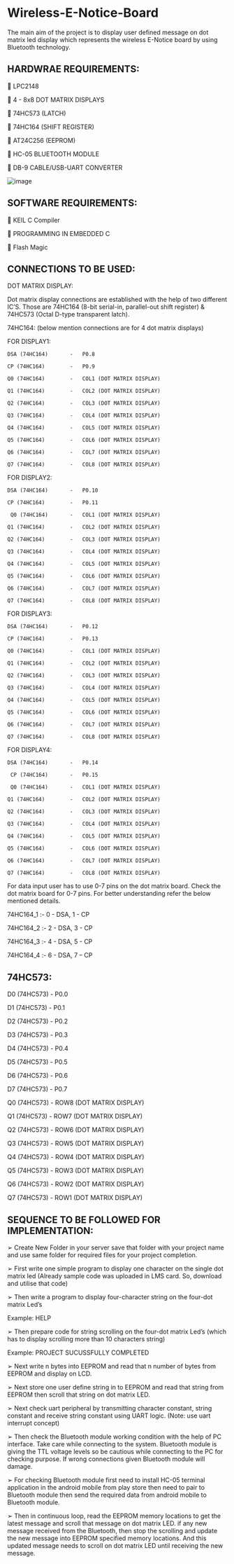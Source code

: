 # Wireless-E-Notice-Board
The main aim of the project is to display user defined message on dot matrix led display which represents the wireless E-Notice board by using Bluetooth technology.

HARDWRAE REQUIREMENTS:
------------------------------------------------------
 LPC2148

 4 - 8x8 DOT MATRIX DISPLAYS

 74HC573 (LATCH)

 74HC164 (SHIFT REGISTER)

 AT24C256 (EEPROM)

 HC-05 BLUETOOTH MODULE

 DB-9 CABLE/USB-UART CONVERTER


![image](https://github.com/abdul-basit-shaikh/Wireless-E-Notice-Board/assets/170273266/47882223-37fc-47eb-a993-7f1a5ce7404a)

SOFTWARE REQUIREMENTS:
------------------------------------------------------

	KEIL C Compiler

	PROGRAMMING IN EMBEDDED C

	Flash Magic


CONNECTIONS TO BE USED: 
------------------------------------------------------

DOT MATRIX DISPLAY: 

Dot matrix display connections are established with the help of two different IC’S. Those are 74HC164 (8-bit serial-in, parallel-out shift register) & 74HC573 (Octal D-type transparent latch).

74HC164: (below mention connections are for 4 dot matrix displays)


FOR DISPLAY1: 

	DSA (74HC164)		-	P0.8 
 
	CP (74HC164)		-	P0.9
 
	Q0 (74HC164)		-	COL1 (DOT MATRIX DISPLAY)
 
	Q1 (74HC164)		-	COL2 (DOT MATRIX DISPLAY)
 
	Q2 (74HC164)		-	COL3 (DOT MATRIX DISPLAY)
 
	Q3 (74HC164)		-	COL4 (DOT MATRIX DISPLAY)
 
	Q4 (74HC164)		-	COL5 (DOT MATRIX DISPLAY)
 
	Q5 (74HC164)		-	COL6 (DOT MATRIX DISPLAY)
 
	Q6 (74HC164)		-	COL7 (DOT MATRIX DISPLAY) 	
 
  	Q7 (74HC164)		-	COL8 (DOT MATRIX DISPLAY)


FOR DISPLAY2: 

	DSA (74HC164)		-	P0.10
 
	CP (74HC164)		-	P0.11
 
 	 Q0 (74HC164)		-	COL1 (DOT MATRIX DISPLAY)
   
	Q1 (74HC164)		-	COL2 (DOT MATRIX DISPLAY)
 
	Q2 (74HC164)		-	COL3 (DOT MATRIX DISPLAY)
 
	Q3 (74HC164)		-	COL4 (DOT MATRIX DISPLAY)
 
	Q4 (74HC164)		-	COL5 (DOT MATRIX DISPLAY)
 
	Q5 (74HC164)		-	COL6 (DOT MATRIX DISPLAY)
 
	Q6 (74HC164)		-	COL7 (DOT MATRIX DISPLAY) 	
 
  	Q7 (74HC164)		-	COL8 (DOT MATRIX DISPLAY)


FOR DISPLAY3: 

	DSA (74HC164)		-	P0.12
 
	CP (74HC164)		-	P0.13
 
  	Q0 (74HC164)		-	COL1 (DOT MATRIX DISPLAY)
   
	Q1 (74HC164)		-	COL2 (DOT MATRIX DISPLAY)
 
	Q2 (74HC164)		-	COL3 (DOT MATRIX DISPLAY)

	Q3 (74HC164)		-	COL4 (DOT MATRIX DISPLAY)
 
	Q4 (74HC164)		-	COL5 (DOT MATRIX DISPLAY)
 
	Q5 (74HC164)		-	COL6 (DOT MATRIX DISPLAY)
 
	Q6 (74HC164)		-	COL7 (DOT MATRIX DISPLAY) 	
 
  	Q7 (74HC164)		-	COL8 (DOT MATRIX DISPLAY)


FOR DISPLAY4: 

	DSA (74HC164)		-	P0.14
 
 	 CP (74HC164)		-	P0.15
   
 	 Q0 (74HC164)		-	COL1 (DOT MATRIX DISPLAY)
   
	Q1 (74HC164)		-	COL2 (DOT MATRIX DISPLAY)
 
	Q2 (74HC164)		-	COL3 (DOT MATRIX DISPLAY)
 
	Q3 (74HC164)		-	COL4 (DOT MATRIX DISPLAY)
 
	Q4 (74HC164)		-	COL5 (DOT MATRIX DISPLAY)
 
	Q5 (74HC164)		-	COL6 (DOT MATRIX DISPLAY)
 
	Q6 (74HC164)		-	COL7 (DOT MATRIX DISPLAY) 	
 
  	Q7 (74HC164)		-	COL8 (DOT MATRIX DISPLAY)


For data input user has to use 0-7 pins on the dot matrix board. Check the dot matrix board for 0-7 pins. For better understanding refer the below mentioned details.

74HC164_1		:-	0 - DSA,
         		     	1 - CP
		 
74HC164_2		:-	2 - DSA,
              			3 - CP
		 
74HC164_3		:-	4 - DSA,
              			5 - CP
		 
74HC164_4		:-	6 - DSA,
              			7 – CP

	      
74HC573:
---------------------------------------------------------------------------

D0 (74HC573)	-	P0.0 

D1 (74HC573)	-	P0.1 

D2 (74HC573)	-	P0.2 

D3 (74HC573)	-	P0.3 

D4 (74HC573)	-	P0.4 

D5 (74HC573)	-	P0.5

D6 (74HC573)	-	P0.6 

D7 (74HC573)	-	P0.7 

Q0 (74HC573)	-	ROW8 (DOT MATRIX DISPLAY)

Q1 (74HC573)	-	ROW7 (DOT MATRIX DISPLAY)

Q2 (74HC573)	-	ROW6 (DOT MATRIX DISPLAY)

Q3 (74HC573)	-	ROW5 (DOT MATRIX DISPLAY)

Q4 (74HC573)	-	ROW4 (DOT MATRIX DISPLAY)

Q5 (74HC573)	-	ROW3 (DOT MATRIX DISPLAY)

Q6 (74HC573)	-	ROW2 (DOT MATRIX DISPLAY)

Q7 (74HC573)	-	ROW1 (DOT MATRIX DISPLAY)


SEQUENCE TO BE FOLLOWED FOR IMPLEMENTATION:
------------------------------------------------------

➢	Create New Folder in your server save that folder with your project name and use same folder for required files for your project completion.

➢	First write one simple program to display one character on the single dot matrix led (Already sample code was uploaded in LMS card. So, download and utilise that code)

➢	Then write a program to display four-character string on the four-dot matrix Led’s

Example: HELP

➢	Then prepare code for string scrolling on the four-dot matrix Led’s (which has to display scrolling more than 10 characters string) 

Example: PROJECT SUCUSSFULLY COMPLETED

➢	Next write n bytes into EEPROM and read that n number of bytes from EEPROM and display on LCD.

➢	Next store one user define string in to EEPROM and read that string from EEPROM then scroll that string on dot matrix LED.

➢	Next check uart peripheral by transmitting character constant, string constant and receive string constant using UART logic. (Note: use uart interrupt
concept)

➢	Then check the Bluetooth module working condition with the help of PC interface. Take care while connecting to the system. Bluetooth module is giving the TTL voltage levels so be cautious while connecting to the PC for checking purpose. If wrong connections given Bluetooth module will damage.

➢	For checking Bluetooth module first need to install HC-05 terminal application in the android mobile from play store then need to pair to Bluetooth module then send the required data from android mobile to Bluetooth module.

➢	Then in continuous loop, read the EEPROM memory locations to get the latest message and scroll that message on dot matrix LED. if any new message received from the Bluetooth, then stop the scrolling and update the new message into EEPROM specified memory locations. And this updated message needs to scroll on dot matrix LED until receiving the new message.
